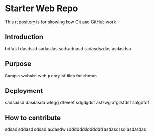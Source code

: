 # Starter Web Repo

This repository is for showing how Git and GitHub work

## Introduction

bdfasd dasdsad sadasdas sadsadnasd sadasdsadas asdasdsa

## Purpose

Sample website with plenty of files for demos

## Deployment

sadsadsd dasdasda wfegg dfereef sdgdgdsf asfewg afgdsfdsf safgdfdf

## How to contribute

sdsad sddasd sdsad asdasdw sddddddddddddd asdasdasd asdasdas